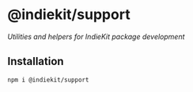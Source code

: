 # @indiekit/support

*Utilities and helpers for IndieKit package development*

## Installation

`npm i @indiekit/support`
